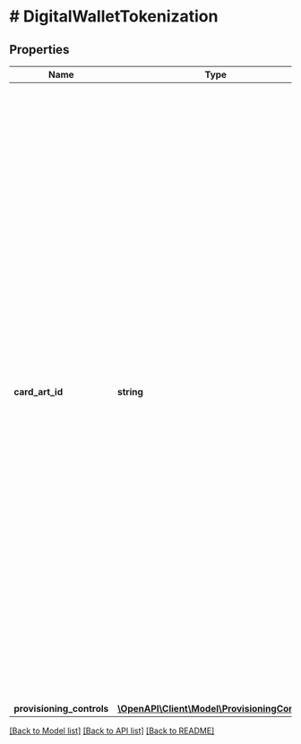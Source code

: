 # # DigitalWalletTokenization

## Properties

Name | Type | Description | Notes
------------ | ------------- | ------------- | -------------
**card_art_id** | **string** | Specifies the digital wallet card art identifier for the card product. Digital wallets display the card art after the initial token has been provisioned and activated. Digital wallet card art is updated for all wallets automatically whenever a tokenized card is reissued or replaced.  * If your card program is Managed by Marqeta, Marqeta populates this field on your behalf. * If your card program is Powered by Marqeta, you can obtain the correct card art identifier directly from Visa or Mastercard.  If this field is left blank, your card product inherits the card art assigned to the account BIN range. | [optional]
**provisioning_controls** | [**\OpenAPI\Client\Model\ProvisioningControls**](ProvisioningControls.md) |  | [optional]

[[Back to Model list]](../../README.md#models) [[Back to API list]](../../README.md#endpoints) [[Back to README]](../../README.md)

